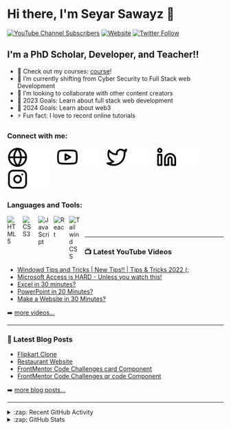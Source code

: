 # Hi there, I'm Seyar Sawayz 👋 

[![YouTube Channel Subscribers](https://img.shields.io/youtube/channel/subscribers/UCDCHcqyeQgJ-jVSd6VJkbCw?logo=youtube&logoColor=red&style=for-the-badge)][youtube]
[![Website](https://img.shields.io/website?label=SeyarSawayz.com&style=for-the-badge&url=https%3A%2F%2FSeyarSawayz.com)](https://seyarsawayz.netlify.app/)
[![Twitter Follow](https://img.shields.io/twitter/follow/SeyarSawayz?color=1DA1F2&logo=twitter&style=for-the-badge)](https://twitter.com/seyarsawayz)



## I'm a PhD Scholar, Developer, and Teacher!!

- 🔭 Check out my courses:&nbsp;[course]!
- 🌱 I’m currently shifting from Cyber Security to Full Stack web Development
- 👯 I’m looking to collaborate with other content creators
- 🥅 2023 Goals: Learn about full stack web development 
- 🥅 2024 Goals: Learn about web3 
- ⚡ Fun fact: I love to record online tutorials 

### Connect with me:

[![website](./img/globe-light.svg)](https://seyarsawayz.netlify.app#gh-light-mode-only)
[![website](./img/globe-dark.svg)](https://seyarsawayz.netlify.app#gh-dark-mode-only)
&nbsp;&nbsp;
[![website](./img/youtube-light.svg)](https://www.youtube.com/c/KAYHANTECH#gh-light-mode-only)
[![website](./img/youtube-dark.svg)](https://www.youtube.com/c/KAYHANTECH#gh-dark-mode-only)
&nbsp;&nbsp;
[![website](./img/twitter-light.svg)](https://twitter.com/seyarsawayz#gh-light-mode-only)
[![website](./img/twitter-dark.svg)](https://twitter.com/seyarsawayz#gh-dark-mode-only)
&nbsp;&nbsp;
[![website](./img/linkedin-light.svg)](https://linkedin.com/in/seyar-sawayz-159119119#gh-light-mode-only)
[![website](./img/linkedin-dark.svg)](https://linkedin.com/in/seyar-sawayz-159119119#gh-dark-mode-only)
&nbsp;&nbsp;
[![website](./img/instagram-light.svg)](https://instagram.com/kayhan_tech#gh-light-mode-only)
[![website](./img/instagram-dark.svg)](https://instagram.com/kayhan_tech#gh-dark-mode-only)

### Languages and Tools:

[<img align="left" alt="HTML5" width="26px" src="https://cdn.jsdelivr.net/gh/devicons/devicon/icons/html5/html5-original.svg" style="padding-right:10px;" />][MicrosoftAccessPlaylist]
[<img align="left" alt="CSS3" width="26px" src="https://cdn.jsdelivr.net/gh/devicons/devicon/icons/css3/css3-original.svg" style="padding-right:10px;" />][MicrosoftExcelPlaylist]
[<img align="left" alt="JavaScript" width="26px" src="https://cdn.jsdelivr.net/gh/devicons/devicon/icons/javascript/javascript-original.svg" style="padding-right:10px;" />][WindowsCoolTipsandTricks]
<img align="left" alt="React" width="26px" src="https://cdn.jsdelivr.net/gh/devicons/devicon/icons/react/react-original.svg" style="padding-right:10px;" />
<img align="left" alt="Tailwind CSS" width="26px" src="https://w7.pngwing.com/pngs/771/978/png-transparent-tailwind-css-css-framework-customizable-low-level-tailwind-logo-3d-icon-thumbnail.png" style="padding-right:10px;" />

<br />
<br />


---

### 📺 Latest YouTube Videos

<!-- YOUTUBE:START -->
- [Windowd Tips and Tricks | New Tips!! | Tips &amp; Tricks 2022 &lpar;;](https://www.youtube.com/watch?v=dgDEXczVTk0&list=PLJcDCSyxQnwuJmy_zg1FEzHm3_xij9VMg)
- [Microsoft Access is HARD - Unless you watch this!](https://www.youtube.com/watch?v=sNWymtWmWAQ&list=PLJcDCSyxQnwsvUcqHSy80rwN8yNXd_xBP&index=34)
- [Excel in 30 minutes?](https://www.youtube.com/watch?v=Eiv7unjSoaA&t=1172s)
- [PowerPoint in 20 Minutes?](https://www.youtube.com/watch?v=_9dWF4IIJvY&t=12s)
- [Make a Website in 30 Minutes?](https://www.youtube.com/watch?v=bc4tB1t86aE&t=72s)
<!-- YOUTUBE:END -->

➡️ [more videos...](https://www.youtube.com/c/KAYHANTECH)

---

### 📕 Latest Blog Posts

<!-- BLOG-POST-LIST:START -->
- [Flipkart Clone](https://flipkartclonebyseyar.netlify.app/)
- [Restaurant Website](https://mymealbyseyar.netlify.app/)
- [FrontMentor Code Challenges card Component](https://seyarsawayz-nft-card-component.netlify.app/)
- [FrontMentor Code Challenges qr code Component](https://seyar-qr-code-component.netlify.app/)

<!-- BLOG-POST-LIST:END -->

➡️ [more blog posts...](https://seyarsawayz.netlify.app/)

---

<details>
  <summary>:zap: Recent GitHub Activity</summary>
  
<!--START_SECTION:activity-->

<!--END_SECTION:activity-->

</details>

<details>
  <summary>:zap: GitHub Stats</summary>

  <img align="left" alt="SeyarSawayz's GitHub Stats" src="https://github-readme-stats.vercel.app/api?username=SeyarSawayz&show_icons=true&hide_border=false&title_color=ff652f&icon_color=FFE400&bg_color=09131B&text_color=ffffff&border_color=0c1a25" />

</details>

[website]: https://seyarsawayz.netlify.app/
[course]: https://www.youtube.com/c/KAYHANTECH
[twitter]: https://twitter.com/seyarsawayz
[youtube]: https://youtube.com/c/kayhantech
[instagram]: https://instagram.com/kayhan_tech
[linkedin]: https://linkedin.com/in/seyar-sawayz-159119119
[MicrosoftAccessPlaylist]: https://www.youtube.com/watch?v=fNtQE1SvlI4&list=PLJcDCSyxQnwsvUcqHSy80rwN8yNXd_xBP
[WindowsCoolTipsandTricks]: https://www.youtube.com/watch?v=dgDEXczVTk0&list=PLJcDCSyxQnwuJmy_zg1FEzHm3_xij9VMg
[MicrosoftExcelPlaylist]: https://www.youtube.com/watch?v=CKkv5ZVNHFM&list=PLJcDCSyxQnwsbZ0_5ucRe3pX4KU0os17j
[MicrosoftPowerPointPlaylist]: https://www.youtube.com/watch?v=yqBIBgADCX0&list=PLJcDCSyxQnwsollMdI1Ur93QM3N5MVAso
[ExcelFunctionPlaylist]: https://www.youtube.com/watch?v=R_C6CRsWogA&list=PLJcDCSyxQnwtUwKBOBWCQhBwAKj_hezYU
